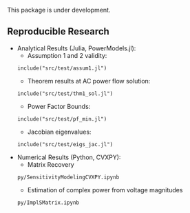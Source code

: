 This package is under development.

## Reproducible Research
- Analytical Results (Julia, PowerModels.jl):
    - Assumption 1 and 2 validity:
    ```
    include("src/test/assum1.jl")
    ```
    - Theorem results at AC power flow solution:
    ```
    include("src/test/thm1_sol.jl")
    ```
    - Power Factor Bounds:
    ```
    include("src/test/pf_min.jl")
    ```
    - Jacobian eigenvalues:
    ```
    include("src/test/eigs_jac.jl")
    ```
- Numerical Results (Python, CVXPY):
    - Matrix Recovery
    ```
    py/SensitivityModelingCVXPY.ipynb
    ```
    - Estimation of complex power from voltage magnitudes
    ```
    py/ImplSMatrix.ipynb
    ```


